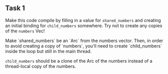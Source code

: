 ## Task 1

Make this code compile by filling in a value for `shared_numbers` and creating an initial binding for `child_numbers` somewhere.
Try not to create any copies of the `numbers` Vec!

<div class="hint">
  Make `shared_numbers` be an `Arc` from the numbers vector.
  Then, in order to avoid creating a copy of `numbers`, you'll need to create `child_numbers` inside the loop but still in the main thread.

  `child_numbers` should be a clone of the Arc of the numbers instead of a thread-local copy of the numbers.
</div>
